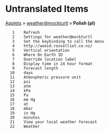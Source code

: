 # Untranslated Items
[Applets](../../../README.md) &#187; [weather@mockturtl](../README.md) &#187; **Polish (pl)**

       1	Refresh
       2	Settings for weather@mockturtl
       3	Set the keybinding to call the menu
       4	http://woeid.rosselliot.co.nz/
       5	Vertical orientation
       6	Where On Earth ID
       7	Override location label
       8	Display time in 24 hour format
       9	Forecast length
      10	days
      11	Atmospheric pressure unit
      12	psi
      13	atm
      14	kPa
      15	Pa
      16	mm Hg
      17	at
      18	mbar
      19	in Hg
      20	minutes
      21	View your local weather forecast
      22	Weather
